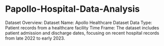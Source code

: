 # Papollo-Hospital-Data-Analysis
Dataset Overview: Dataset Name: Apollo Healthcare Dataset Data Type: Patient records from a healthcare facility Time Frame: The dataset includes patient admission and discharge dates, focusing on recent hospital records from late 2022 to early 2023.
